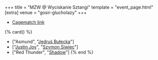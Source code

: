 +++
title = "MZW @ Wyciskanie Sztangi"
template = "event_page.html"
[extra]
venue = "gosir-glucholazy"
+++

* [Cagematch link](https://www.cagematch.net/?id=1&nr=153091)

{% card() %}
- ["Asmund", "[Jędruś Bułecka](@/w/jedrus-bulecka.md)"]
- ["[Justin Joy](@/w/justin-joy.md)", "[Szymon Siwiec](@/w/szymon-siwiec.md)"]
- ["Red Thunder", "[Shadow](@/w/shadow.md)"]
{% end %}
